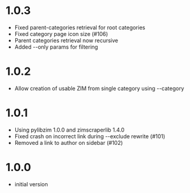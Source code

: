 # 1.0.3

- Fixed parent-categories retrieval for root categories
- Fixed category page icon size (#106)
- Parent categories retrieval now recursive
- Added --only params for filtering

# 1.0.2

- Allow creation of usable ZIM from single category using --category

# 1.0.1

- Using pylibzim 1.0.0 and zimscraperlib 1.4.0
- Fixed crash on incorrect link during --exclude rewrite (#101)
- Removed a link to author on sidebar (#102)

# 1.0.0

- initial version
